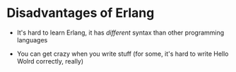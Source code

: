 # Disadvantages of Erlang

* It's hard to learn Erlang, it has *different* syntax than other programming languages

* You can get crazy when you write stuff (for some, it's hard to write Hello Wolrd correctly, really)
